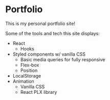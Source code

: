 # Portfolio

This is my personal portfolio site!

Some of the tools and tech this site displays:

-   React
    -   Hooks
-   Styled components w/ vanilla CSS
    -   Basic media queries for fully responsive
    -   Flex-box
    -   Position
-   LocalStorage
-   Animation
    -   Vanilla CSS
    -   React PLX library
